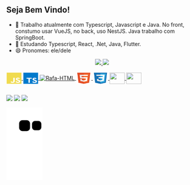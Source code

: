## Seja Bem Vindo!

- 🔭 Trabalho atualmente com Typescript, Javascript e Java. No front, constumo usar VueJS, no back, uso NestJS. Java trabalho com SpringBoot.
- 🌱 Estudando Typescript, React, .Net, Java, Flutter.
- 😄 Pronomes: ele/dele

<div align="center">
  <a href="https://github.com/patricksoaresdev">
  <img height="180em" src="https://github-readme-stats.vercel.app/api?username=patricksoaresdev&show_icons=true&theme=dracula&include_all_commits=true&count_private=true"/>
  <img height="180em" src="https://github-readme-stats.vercel.app/api/top-langs/?username=patricksoaresdev&layout=compact&langs_count=7&theme=dracula"/>
</div>
<div style="display: inline_block"><br>
  <img align="center" alt="Rafa-Js" height="30" width="40" src="https://raw.githubusercontent.com/devicons/devicon/master/icons/javascript/javascript-plain.svg">
  <img align="center" alt="Rafa-Ts" height="30" width="40" src="https://raw.githubusercontent.com/devicons/devicon/master/icons/typescript/typescript-plain.svg">   
  <img align="center" alt="Rafa-HTML" height="30" width="40"src="https://cdn.jsdelivr.net/gh/devicons/devicon/icons/vuejs/vuejs-original-wordmark.svg" />     
  <img align="center" alt="Rafa-HTML" height="30" width="40" src="https://raw.githubusercontent.com/devicons/devicon/master/icons/html5/html5-original.svg"> 
  <img align="center" alt="Rafa-CSS" height="30" width="40" src="https://raw.githubusercontent.com/devicons/devicon/master/icons/css3/css3-original.svg">
  <img align="center" height="30" width="40" src="https://cdn.jsdelivr.net/gh/devicons/devicon/icons/nodejs/nodejs-original.svg" />
  <img align="center" height="30" width="40" src="https://cdn.jsdelivr.net/gh/devicons/devicon/icons/bootstrap/bootstrap-original-wordmark.svg" />
</div>
  
  ##
  
 <div> 
  <a href="https://instagram.com/ticsoares" target="_blank"><img src="https://img.shields.io/badge/-Instagram-%23E4405F?style=for-the-badge&logo=instagram&logoColor=white" target="_blank"></a>
  <a href = "mailto:patrick.soares.dias@gmail.com"><img src="https://img.shields.io/badge/-Gmail-%23333?style=for-the-badge&logo=gmail&logoColor=white" target="_blank"></a>
  <a href="https://www.linkedin.com/in/patrick-soares-929741163/" target="_blank"><img src="https://img.shields.io/badge/-LinkedIn-%230077B5?style=for-the-badge&logo=linkedin&logoColor=white" target="_blank"></a>   
   
   ![Snake animation](https://github.com/patricksoaresdev/patricksoaresdev/blob/output/github-contribution-grid-snake.svg)
   
</div> 
  
    
  
  

